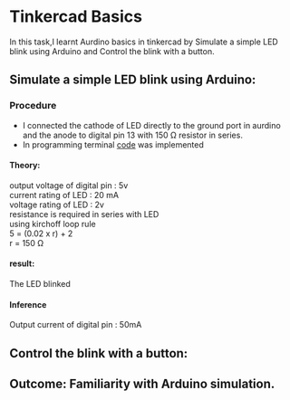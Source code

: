 # Tinkercad Basics
In this task,I learnt Aurdino basics in tinkercad by Simulate a simple LED blink using Arduino and Control the blink with a button.


## Simulate a simple LED blink using Arduino:

### Procedure
- I connected the cathode of LED directly to the ground port in aurdino and the anode to digital pin 13 with 150 Ω resistor in series.
- In programming terminal [code](Simulate%20a%20simple%20LED%20blink%20using%20Arduino/code.ino) was implemented

#### Theory:
output voltage of digital pin : 5v<br>
current rating of LED : 20 mA<br>
voltage rating of LED : 2v<br>
resistance is required in series with LED<br>
using kirchoff loop rule<br>
5 = (0.02 x r) + 2<br>
r = 150 Ω<br>

####   result:
The LED blinked

####   Inference
Output current of digital pin : 50mA
 
## Control the blink with a button:
  


## Outcome: Familiarity with Arduino simulation.
